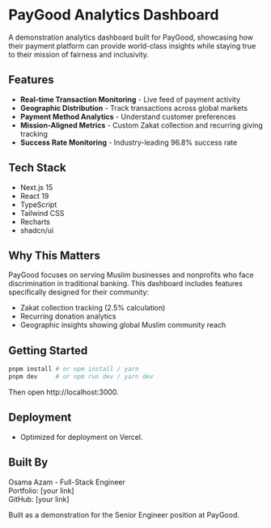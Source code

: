# PayGood Analytics Dashboard

A demonstration analytics dashboard built for PayGood, showcasing how their payment platform can provide world-class insights while staying true to their mission of fairness and inclusivity.

## Features

- **Real-time Transaction Monitoring** - Live feed of payment activity
- **Geographic Distribution** - Track transactions across global markets
- **Payment Method Analytics** - Understand customer preferences
- **Mission-Aligned Metrics** - Custom Zakat collection and recurring giving tracking
- **Success Rate Monitoring** - Industry-leading 96.8% success rate

## Tech Stack

- Next.js 15
- React 19
- TypeScript
- Tailwind CSS
- Recharts
- shadcn/ui

## Why This Matters

PayGood focuses on serving Muslim businesses and nonprofits who face discrimination in traditional banking. This dashboard includes features specifically designed for their community:

- Zakat collection tracking (2.5% calculation)
- Recurring donation analytics
- Geographic insights showing global Muslim community reach

## Getting Started

```bash
pnpm install # or npm install / yarn
pnpm dev     # or npm run dev / yarn dev
```

Then open http://localhost:3000.

## Deployment

- Optimized for deployment on Vercel.

## Built By

Osama Azam - Full-Stack Engineer  
Portfolio: [your link]  
GitHub: [your link]

Built as a demonstration for the Senior Engineer position at PayGood.
